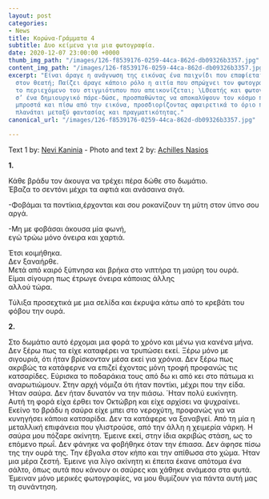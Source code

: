 ```yaml
---
layout: post
categories:
- News
title: Κορώνα-Γράμματα 4
subtitle: Δυο κείμενα για μια φωτογραφία.
date: 2020-12-07 23:00:00 +0000
thumb_img_path: "/images/126-f8539176-0259-44ca-862d-db09326b3357.jpg"
content_img_path: "/images/126-f8539176-0259-44ca-862d-db09326b3357.jpg"
excerpt: "Είναι άραγε η ανάγνωση της εικόνας ένα παιχνίδι που επαφίεται αποκλειστικά
  στον θεατή; Παίζει άραγε κάποιο ρόλο η αιτία που σπρώχνει τον φωτογράφο να επιλέξει
  το περιεχόμενο του στιγμιότυπου που απεικονίζεται; \LΘεατής και φωτογράφος συνευρίσκονται
  σ’ ένα δημιουργικό πάρε-δώσε, προσπαθώντας να αποκαλύψουν τον κόσμο που υπάρχει
  μπροστά και πίσω από την εικόνα, προσδιορίζοντας αφαιρετικά το όριο που μπορεί να
  πλανάται μεταξύ φαντασίας και πραγματικότητας."
canonical_url: "/images/126-f8539176-0259-44ca-862d-db09326b3357.jpg"

---
```

Text 1 by: <a href="https://www.facebook.com/nevi.kaninia" target="blank">Nevi Kaninia</a> - Photo and text 2 by: <a href="https://anikon.org/" target="blank">Achilles Nasios</a>

**1.**

Κάθε βράδυ τον άκουγα να τρέχει πέρα δώθε στο δωμάτιο.  
Έβαζα το σεντόνι μέχρι τα αφτιά και ανάσαινα σιγά.

\-Φοβάμαι τα ποντίκια,έρχονται και σου ροκανίζουν τη μύτη στον ύπνο σου αργά.

\-Μη με φοβάσαι άκουσα μία φωνή,  
εγώ τρώω μόνο όνειρα και χαρτιά.

Έτσι κοιμήθηκα.  
Δεν ξαναήρθε.  
Μετά από καιρό ξύπνησα και βρήκα στο νιπτήρα τη μαύρη του ουρά.  
Είμαι σίγουρη πως έτρωγε όνειρα κάποιας άλλης  
αλλού τώρα.

Τύλιξα προσεχτικά με μια σελίδα και έκρυψα κάτω από το κρεβάτι του φόβου την ουρά.

**2.**

Στο δωμάτιο αυτό έρχομαι μια φορά το χρόνο και μένω για κανένα μήνα. Δεν ξέρω πως τα είχε καταφέρει να τρυπώσει εκεί. Ξέρω μόνο με σιγουριά, ότι ήταν βρίσκονταν μέσα εκεί για χρόνια. Δεν ξέρω πως ακριβώς τα κατάφερνε να επιζεί έχοντας μόνη τροφή προφανώς τις κατσαρίδες. Εύρισκα το ποδαράκια τους από δω κι από κει στο πάτωμα κι αναρωτιώμουν. Στην αρχή νόμιζα ότι ήταν ποντίκι, μέχρι που την είδα. Ήταν σαύρα. Δεν ήταν δυνατόν να την πιάσω. ΄Ηταν πολύ ευκίνητη.   
Αυτή τη φορά είχα έρθει τον Οκτώβρη και είχε αρχίσει να ψυχραίνει. Εκείνο το βράδυ η σαύρα είχε μπει στο νεροχύτη, προφανώς για να κυνηγήσει κάποια κατσαρίδα. Δεν τα κατάφερε να ξαναβγεί. Από τη μία η μεταλλική επιφάνεια που γλιστρούσε, από την άλλη η χειμερία νάρκη. Η σαύρα μου πόζαρε ακίνητη. Έμεινε εκεί, στην ίδια ακριβώς στάση, ως το επόμενο πρωΐ. Δεν φάνηκε να φοβήθηκε όταν την έπιασα. Δεν άφησε πίσω της την ουρά της. Την έβγαλα στον κήπο και την απίθωσα στο χώμα. Ήταν μια μέρα ζεστή. Έμεινε για λίγο ακίνητη κι έπειτα έκανε απότομα ένα σάλτο, όπως αυτά που κάνουν οι σαύρες και χάθηκε ανάμεσα στα φυτά. Έμειναν μόνο μερικές φωτογραφίες, να μου θυμίζουν για πάντα αυτή μας τη συνάντηση.